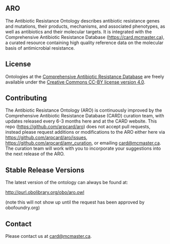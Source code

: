 ## ARO

The Antibiotic Resistance Ontology describes antibiotic resistance genes and mutations, their products, mechanisms, and associated phenotypes, as well as antibiotics and their molecular targets. It is integrated with the Comprehensive Antibiotic Resistance Database (https://card.mcmaster.ca), a curated resource containing high quality reference data on the molecular basis of antimicrobial resistance.

## License

Ontologies at the [Comprehensive Antibiotic Resistance Database](https://card.mcmaster.ca/download) are freely available under the [Creative Commons CC-BY license version 4.0](LICENSE).

## Contributing

The Antibiotic Resistance Ontology (ARO) is continuously improved by the Comprehensive Antibiotic Resistance Database (CARD) curation team, with updates released every 6-3 months here and at the CARD website. This repo (https://github.com/arpcard/aro) does not accept pull requests, instead please request additions or modifications to the ARO either here via https://github.com/arpcard/aro/issues, https://github.com/arpcard/amr_curation, or emailing card@mcmaster.ca. The curation team will work with you to incorporate your suggestions into the next release of the ARO.

## Stable Release Versions

The latest version of the ontology can always be found at:

http://purl.obolibrary.org/obo/aro.owl

(note this will not show up until the request has been approved by obofoundry.org)

## Contact

Please contact us at card@mcmaster.ca.

